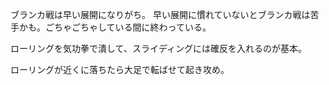 ブランカ戦は早い展開になりがち。
早い展開に慣れていないとブランカ戦は苦手かも。ごちゃごちゃしている間に終わっている。

ローリングを気功拳で潰して、スライディングには確反を入れるのが基本。

ローリングが近くに落ちたら大足で転ばせて起き攻め。
